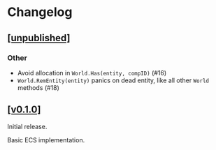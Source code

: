# Changelog

## [[unpublished]](https://github.com/mlange-42/arche/compare/v0.1.0...main)

### Other

* Avoid allocation in `World.Has(entity, compID)` (#16)
* `World.RemEntity(entity)` panics on dead entity, like all other `World` methods (#18)

## [[v0.1.0]](https://github.com/mlange-42/arche/tree/v0.1.0)

Initial release.

Basic ECS implementation.
